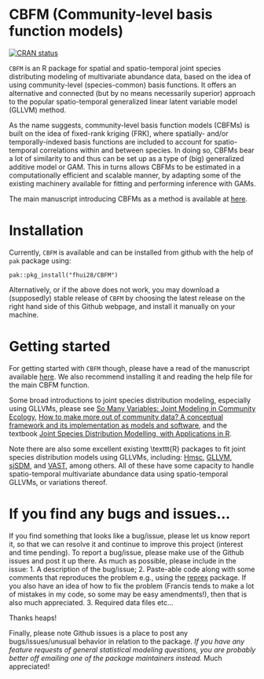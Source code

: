 # CBFM (Community-level basis function models)

[![CRAN status](https://www.r-pkg.org/badges/version/CBFM)](https://CRAN.R-project.org/package=CBFM) 
<!--[![Lifecycle: experimental](https://img.shields.io/badge/lifecycle-experimental-orange.svg)](https://lifecycle.r-lib.org/articles/stages.html)-->

`CBFM` is an R package for spatial and spatio-temporal joint species distributing modeling of multivariate abundance data, based on the idea of using community-level (species-common) basis functions. It offers an alternative and connected (but by no means necessarily superior) approach to the popular spatio-temporal generalized linear latent variable model (GLLVM) method.

As the name suggests, community-level basis function models (CBFMs) is built on the idea of fixed-rank kriging (FRK), where spatially- and/or temporally-indexed basis functions are included to account for spatio-temporal correlations within and between species. In doing so, CBFMs bear a lot of similarity to and thus can be set up as a type of (big) generalized additive model or GAM. This in turns allows CBFMs to be estimated in a computationally efficient and scalable manner, by adapting some of the existing machinery available for fitting and performing inference with GAMs.

The main manuscript introducing CBFMs as a method is available at [here](https://doi.org/10.1111/2041-210X.14184).

# Installation

Currently, `CBFM` is available and can be installed from github with the help of `pak` package using:

```         
pak::pkg_install("fhui28/CBFM")
```

Alternatively, or if the above does not work, you may download a (supposedly) stable release of `CBFM` by choosing the latest release on the right hand side of this Github webpage, and install it manually on your machine.

# Getting started

For getting started with `CBFM` though, please have a read of the manuscript available [here](https://doi.org/10.1111/2041-210X.14184). We also recommend installing it and reading the help file for the main CBFM function.

Some broad introductions to joint species distribution modeling, especially using GLLVMs, please see [So Many Variables: Joint Modeling in Community Ecology](https://doi.org/10.1016/j.tree.2015.09.007), [How to make more out of community data? A conceptual framework and its implementation as models and software](https://doi.org/10.1111/ele.12757), and the textbook [Joint Species Distribution Modelling, with Applications in R](https://doi.org/10.1017/9781108591720). <!--[Joint dynamic species distribution models: a tool for community ordination and spatio-temporal monitoring](https://doi.org/10.1111/geb.12464) -->

Note there are also some excellent existing \texttt{R} packages to fit joint species distribution models using GLLVMs, including: [Hmsc](https://cran.r-project.org/package=Hmsc), [GLLVM](https://cran.r-project.org/package=gllvm), [sjSDM](https://github.com/TheoreticalEcology/s-jSDM), and [VAST](https://rdrr.io/github/James-Thorson/VAST/), among others. All of these have some capacity to handle spatio-temporal multivariate abundance data using spatio-temporal GLLVMs, or variations thereof.

<!--For general introductions to spatial and/or temporal modeling using basis functions, please check out the excellent [FRK](https://cran.r-project.org/web/packages/FRK/index.html) package for fixed0rank kriging, which heavily inspired this package. Please also see the accompanying software article [FRK: An R Package for Spatial and Spatio-Temporal Prediction with Large Datasets](https://www.jstatsoft.org/article/view/v098i04) and references therein. A more gentle but nevertheless fantastic introduction to basis functions for modeling correlations aimed at ecologists is provided by [The basis function approach for modeling autocorrelation in ecological data](https://esajournals.onlinelibrary.wiley.com/doi/abs/10.1002/ecy.1674). Finally, it would be remiss not to highlight the seminar textbook [Generalized Additive Models: An Introduction with R](https://www.routledge.com/Generalized-Additive-Models-An-Introduction-with-R-Second-Edition/Wood/p/book/9781498728331), and the accompanying [mgcv](https://cran.r-project.org/web/packages/mgcv/index.html) package, which this package both utilizes and takes much inspiration from.-->

# If you find any bugs and issues...

If you find something that looks like a bug/issue, please let us know report it, so that we can resolve it and continue to improve this project (interest and time pending). To report a bug/issue, please make use of the Github issues and post it up there. As much as possible, please include in the issue: 1. A description of the bug/issue; 2. Paste-able code along with some comments that reproduces the problem e.g., using the [reprex](https://cran.r-project.org/package=reprex) package. If you also have an idea of how to fix the problem (Francis tends to make a lot of mistakes in my code, so some may be easy amendments!), then that is also much appreciated. 3. Required data files etc...

Thanks heaps!

Finally, please note Github issues is a place to post any bugs/issues/unusual behavior in relation to the package. *If you have any feature requests of general statistical modeling questions, you are probably better off emailing one of the package maintainers instead.* Much appreciated!
